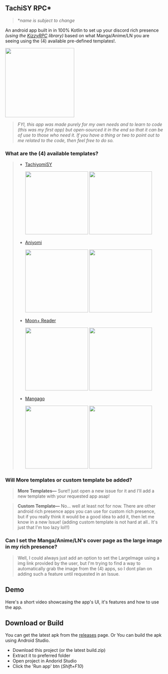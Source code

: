 



## TachiSY RPC*

> \**name is subject to change*

An android app built in in 100% Kotlin to set up your discord rich presence *(using the [KizzyRPC](https://github.com/dead8309/KizzyRPC) library)* based on what Manga/Anime/LN you are seeing using the (4) available pre-defined templates!.

<img src="https://i.ibb.co/zFsmX9H/screen.png" width=220>

> *FYI, this app was made purely for my own needs and to learn to code (this was my first app) but open-sourced it in the end so that it can be of use to those who need it. If you have a thing or two to point out to me related to the code, then feel free to do so.*

### What are the (4) available templates?

> - [TachiyomiSY](https://github.com/jobobby04/TachiyomiSY)
>
>   <img src="https://i.ibb.co/S5S0h6F/image.png" width=200> <img src="https://i.ibb.co/rdq0Qh2/image.png" width=200>
> - [Aniyomi](https://github.com/jmir1/aniyomi)
> 
>    <img src="https://i.ibb.co/4mLTHW8/image.png" width=200> <img src="https://i.ibb.co/6PJYW1F/image.png" width=200>
> - [Moon+ Reader](https://www.moondownload.com/)
> 
>    <img src="https://i.ibb.co/5MjR51g/image.png" width=200> <img src="https://i.ibb.co/dsTpryJ/image.png" width=200>
> - [Mangago](https://www.mangago.me/)
> 
>    <img src="https://i.ibb.co/PrsR31Q/image.png" width=200> <img src="https://i.ibb.co/PrsR31Q/image.png" width=200>


### Will More templates or custom template be added?

> **More Templates—** Sure!! just open a new issue for it and I'll add a new template with your requested app asap!

> **Custom Template—** No... well at least not for now.
> There are other android rich presence apps you can use for custom rich presence, but if you really think it would be a good idea to add it, then let me know in a new Issue! (adding custom template is not hard at all.. It's just that I'm too lazy lol!!)

### Can I set the Manga/Anime/LN's cover page as the large image in my rich presence?
> Well, I could always just add an option to set the LargeImage  using a img link provided by the user, but I'm trying to find a way to automatically grab the image from the (4) apps, so I dont plan on adding such a feature until requested in an Issue.


## Demo
Here's a short video showcasing the app's UI, it's features and how to use the app.


## Download or Build
You can get the latest apk from the [releases](https://github.com/jeryjs/TachiSY_RPC/releases) page.
Or
You can build the apk using Android Studio.
- Download this project (or the latest build.zip)
- Extract it to preferred folder
- Open project in Andorid Studio
- Click the 'Run app' btn (*Shift+F10*)
